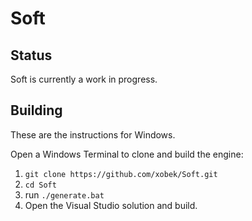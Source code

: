 # Soft
## Status
Soft is currently a work in progress.

## Building

These are the instructions for Windows.

Open a Windows Terminal to clone and build the engine:

1. `git clone https://github.com/xobek/Soft.git`
1. `cd Soft`
1. run `./generate.bat`
1. Open the Visual Studio solution and build.
